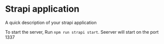 # Strapi application

A quick description of your strapi application

To start the server, Run `npm run strapi start`. Seerver will start on the port 1337
